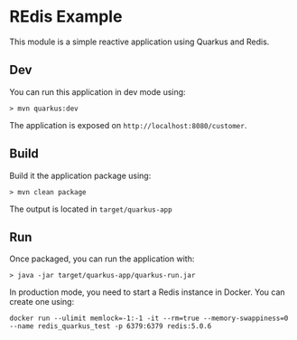 # REdis Example

This module is a simple reactive application using Quarkus and Redis.

## Dev

You can run this application in dev mode using:

```shell
> mvn quarkus:dev
```

The application is exposed on `http://localhost:8080/customer`.

## Build

Build it the application package using:

```shell
> mvn clean package
```

The output is located in `target/quarkus-app`

## Run

Once packaged, you can run the application with:

```shell
> java -jar target/quarkus-app/quarkus-run.jar
```

In production mode, you need to start a Redis instance in Docker.
You can create one using:

```shell
docker run --ulimit memlock=-1:-1 -it --rm=true --memory-swappiness=0 --name redis_quarkus_test -p 6379:6379 redis:5.0.6
```
